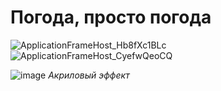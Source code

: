 # Погода, просто погода


![ApplicationFrameHost_Hb8fXc1BLc](https://user-images.githubusercontent.com/44779327/159305935-824c036c-96ef-4ada-9a78-84a741866c9e.png)
![ApplicationFrameHost_CyefwQeoCQ](https://user-images.githubusercontent.com/44779327/159306003-730b683d-ef7f-4595-bfb7-757885be0cec.png)

![image](https://user-images.githubusercontent.com/44779327/159330971-aec5f9e9-e5da-43d4-bed6-b0d2dbfba493.png)
*Акриловый эффект*
